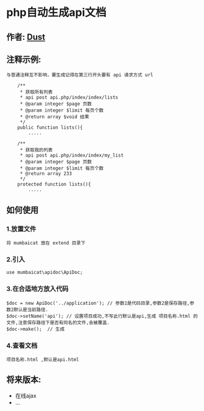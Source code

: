 # php自动生成api文档  
作者: [Dust](http://dust101.lofter.com)  
----
## 注释示例:
	与普通注释互不影响，要生成记得在第三行开头要有 api 请求方式 url
```
    /**
     * 获取所有列表
     * api post api.php/index/index/lists
     * @param integer $page 页数
     * @param integer $limit 每页个数
     * @return array $void 结果
     */
    public function lists(){
    	.....
```   

```
    /**
     * 获取我的列表
     * api post api.php/index/index/my_list
     * @param integer $page 页数
     * @param integer $limit 每页个数
     * @return array 233
     */
    protected function lists(){
    	.....
```    

## 如何使用  
### 1.放置文件
	将 mumbaicat 放在 extend 目录下  

### 2.引入
	use mumbaicat\apidoc\ApiDoc;  

### 3.在合适地方放入代码
	$doc = new ApiDoc('../application'); // 参数1是代码目录,参数2是保存路径,参数2默认是当前路径.
	$doc->setName('api'); // 设置项目成功,不写此行默认是api,生成 项目名称.html 的文件,注意保存路径下是否有同名的文件,会被覆盖.
	$doc->make();  // 生成

### 4.查看文档
	项目名称.html ,默认是api.html  

## 将来版本:
 * 在线ajax  
 * ...